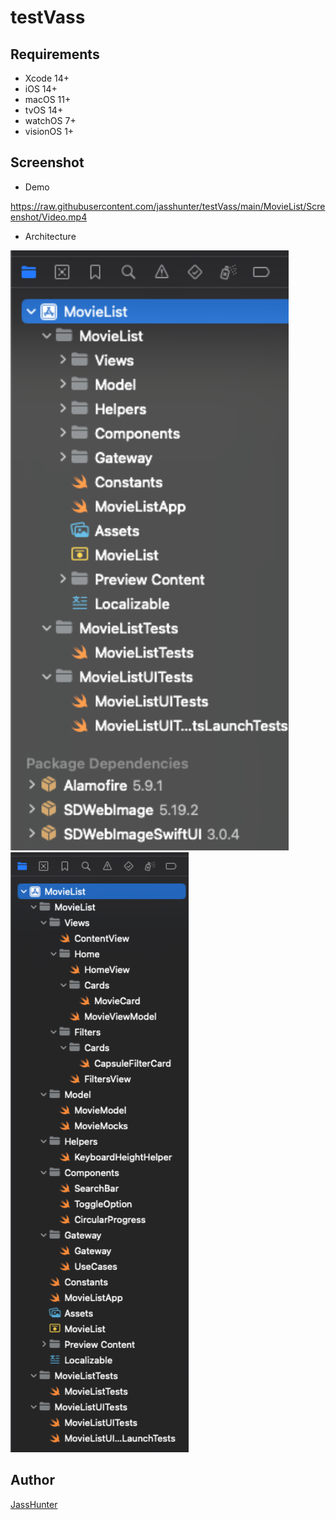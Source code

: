 # testVass

## Requirements

+ Xcode 14+
+ iOS 14+
+ macOS 11+
+ tvOS 14+
+ watchOS 7+
+ visionOS 1+

## Screenshot

+ Demo

https://raw.githubusercontent.com/jasshunter/testVass/main/MovieList/Screenshot/Video.mp4

+ Architecture

<img src='https://raw.githubusercontent.com/jasshunter/testVass/main/MovieList/Screenshot/Architecture1.png' height=960 />

<img src='https://raw.githubusercontent.com/jasshunter/testVass/main/MovieList/Screenshot/Architecture2.png' height=960 />

## Author

[JassHunter](https://github.com/jasshunter)
